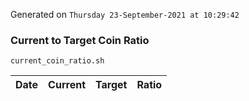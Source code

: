 Generated on `Thursday 23-September-2021 at 10:29:42`

### Current to Target Coin Ratio
`current_coin_ratio.sh`

Date|Current|Target|Ratio
---|---|---|---
